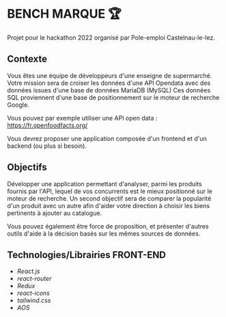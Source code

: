 # BENCH MARQUE 🏆

Projet pour le hackathon 2022 organisé par Pole-emploi Castelnau-le-lez.

## **Contexte**

Vous êtes une équipe de développeurs d'une enseigne de supermarché.
Votre mission sera de croiser les données d'une API Opendata avec des données issues d'une base de données MariaDB (MySQL)
Ces données SQL proviennent d'une base de positionnement sur le moteur de recherche Google.

Vous pouvez par exemple utiliser une API open data : 
https://fr.openfoodfacts.org/

Vous devrez proposer une application composée d'un frontend et d'un backend (ou plus si besoin).

## **Objectifs**

Développer une application permettant d'analyser, parmi les produits fournis par l'API, lequel de vos concurrents est le mieux positionné sur le moteur de recherche. Un second objectif sera de comparer la popularité d'un produit avec un autre afin d'aider votre direction à choisir les biens pertinents à ajouter au catalogue.

Vous pouvez également être force de proposition, et présenter d'autres outils d'aide à la décision basés sur les mêmes sources de données.

## **Technologies/Librairies FRONT-END**

* *React.js*
* *react-router*
* *Redux*
* *react-icons*
* *tailwind.css*
* *AOS*
